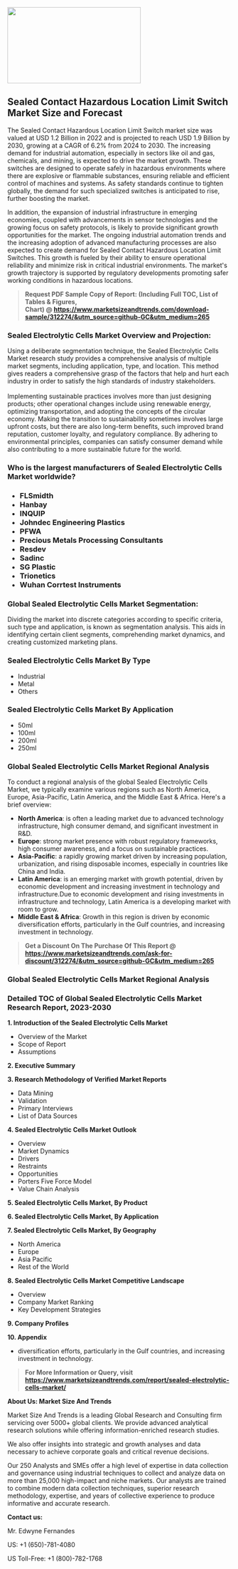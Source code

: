<p><img class="alignnone size-medium wp-image-20088" src="https://ffe5etoiles.com/wp-content/uploads/2024/12/MST1-300x171.png" alt="" width="300" height="171" /></p><h2>Sealed Contact Hazardous Location Limit Switch Market Size and Forecast</h2><p>The Sealed Contact Hazardous Location Limit Switch market size was valued at USD 1.2 Billion in 2022 and is projected to reach USD 1.9 Billion by 2030, growing at a CAGR of 6.2% from 2024 to 2030. The increasing demand for industrial automation, especially in sectors like oil and gas, chemicals, and mining, is expected to drive the market growth. These switches are designed to operate safely in hazardous environments where there are explosive or flammable substances, ensuring reliable and efficient control of machines and systems. As safety standards continue to tighten globally, the demand for such specialized switches is anticipated to rise, further boosting the market.</p><p>In addition, the expansion of industrial infrastructure in emerging economies, coupled with advancements in sensor technologies and the growing focus on safety protocols, is likely to provide significant growth opportunities for the market. The ongoing industrial automation trends and the increasing adoption of advanced manufacturing processes are also expected to create demand for Sealed Contact Hazardous Location Limit Switches. This growth is fueled by their ability to ensure operational reliability and minimize risk in critical industrial environments. The market's growth trajectory is supported by regulatory developments promoting safer working conditions in hazardous locations.</p></p><blockquote id="" class=""><strong>Request PDF Sample Copy of Report: (Including Full TOC, List of Tables &amp; Figures, Chart)&nbsp;@&nbsp;<strong><a href="https://www.marketsizeandtrends.com/download-sample/312274/&utm_source=github-GC&utm_medium=265" target="_blank">https://www.marketsizeandtrends.com/download-sample/312274/&utm_source=github-GC&utm_medium=265</a></strong></strong></blockquote><h3 id="" class="">Sealed Electrolytic Cells Market&nbsp;Overview and Projection:</h3><p id="" class="">Using a deliberate segmentation technique, the Sealed Electrolytic Cells Market research study provides a comprehensive analysis of multiple market segments, including application, type, and location. This method gives readers a comprehensive grasp of the factors that help and hurt each industry in order to satisfy the high standards of industry stakeholders. <br /> <br />Implementing sustainable practices involves more than just designing products; other operational changes include using renewable energy, optimizing transportation, and adopting the concepts of the circular economy. Making the transition to sustainability sometimes involves large upfront costs, but there are also long-term benefits, such improved brand reputation, customer loyalty, and regulatory compliance. By adhering to environmental principles, companies can satisfy consumer demand while also contributing to a more sustainable future for the world.</p><h3 id="" class="">Who is the largest manufacturers of&nbsp;Sealed Electrolytic Cells Market worldwide?</h3><h3 class=""><p><ul><li>FLSmidth </li><li> Hanbay </li><li> INQUIP </li><li> Johndec Engineering Plastics </li><li> PFWA </li><li> Precious Metals Processing Consultants </li><li> Resdev </li><li> Sadinc </li><li> SG Plastic </li><li> Trionetics </li><li> Wuhan Corrtest Instruments</li></ul></p></h3><h3 id="" class="">Global&nbsp;Sealed Electrolytic Cells Market Segmentation:</h3><p id="" class="">Dividing the market into discrete categories according to specific criteria, such type and application, is known as segmentation analysis. This aids in identifying certain client segments, comprehending market dynamics, and creating customized marketing plans.</p><h3 id="" class="">Sealed Electrolytic Cells Market&nbsp;By Type</h3><p><p><ul><li>Industrial</li><li> Metal</li><li> Others</p></li></ul></p></p><h3 id="" class="">Sealed Electrolytic Cells Market&nbsp;By Application</h3><p class=""><p><ul><li>50ml</li><li> 100ml</li><li> 200ml</li><li> 250ml</li></ul></p></p><h3 id="" class="">Global Sealed Electrolytic Cells Market Regional Analysis</h3><p id="" class="">To conduct a regional analysis of the global Sealed Electrolytic Cells Market, we typically examine various regions such as North America, Europe, Asia-Pacific, Latin America, and the Middle East &amp; Africa. Here's a brief overview:</p><ul><li><strong>North America</strong>: is often a leading market due to advanced technology infrastructure, high consumer demand, and significant investment in R&amp;D.</li><li><strong>Europe</strong>: strong market presence with robust regulatory frameworks, high consumer awareness, and a focus on sustainable practices.</li><li><strong>Asia-Pacific</strong>: a rapidly growing market driven by increasing population, urbanization, and rising disposable incomes, especially in countries like China and India.</li><li><strong>Latin America</strong>: is an emerging market with growth potential, driven by economic development and increasing investment in technology and infrastructure.Due to economic development and rising investments in infrastructure and technology, Latin America is a developing market with room to grow.</li><li><strong>Middle East &amp; Africa</strong>: Growth in this region is driven by economic diversification efforts, particularly in the Gulf countries, and increasing investment in technology.</li></ul><blockquote id="" class=""><strong>Get a Discount On The Purchase Of This Report @ <strong><a href="https://www.marketsizeandtrends.com/ask-for-discount/312274/&utm_source=github-GC&utm_medium=265" target="_blank">https://www.marketsizeandtrends.com/ask-for-discount/312274/&utm_source=github-GC&utm_medium=265</a></strong></strong></blockquote><h3 id="" class="">Global Sealed Electrolytic Cells Market Regional Analysis</h3><h3 id="" class="">Detailed TOC of Global Sealed Electrolytic Cells Market Research Report, 2023-2030</h3><p id="" class=""><strong>1. Introduction of the Sealed Electrolytic Cells Market</strong></p><ul><li>Overview of the Market</li><li>Scope of Report</li><li>Assumptions</li></ul><p id="" class=""><strong>2. Executive Summary</strong></p><p id="" class=""><strong>3. Research Methodology of Verified Market Reports</strong></p><ul><li>Data Mining</li><li>Validation</li><li>Primary Interviews</li><li>List of Data Sources</li></ul><p id="" class=""><strong>4. Sealed Electrolytic Cells Market Outlook</strong></p><ul><li>Overview</li><li>Market Dynamics</li><li>Drivers</li><li>Restraints</li><li>Opportunities</li><li>Porters Five Force Model</li><li>Value Chain Analysis</li></ul><p id="" class=""><strong>5. Sealed Electrolytic Cells Market, By Product</strong></p><p id="" class=""><strong>6. Sealed Electrolytic Cells Market, By Application</strong></p><p id="" class=""><strong>7. Sealed Electrolytic Cells Market, By Geography</strong></p><ul><li>North America</li><li>Europe</li><li>Asia Pacific</li><li>Rest of the World</li></ul><p id="" class=""><strong>8. Sealed Electrolytic Cells Market Competitive Landscape</strong></p><ul><li>Overview</li><li>Company Market Ranking</li><li>Key Development Strategies</li></ul><p id="" class=""><strong>9. Company Profiles</strong></p><p id="" class=""><strong>10. Appendix</strong></p><ul><li>diversification efforts, particularly in the Gulf countries, and increasing investment in technology.</li></ul><blockquote id="" class=""><strong>For More Information or Query, visit <strong><strong><a href="https://www.marketsizeandtrends.com/report/sealed-electrolytic-cells-market/" target="_blank">https://www.marketsizeandtrends.com/report/sealed-electrolytic-cells-market/</a></strong></strong></strong></blockquote><p id="" class=""><strong>About Us: Market Size And Trends</strong></p><p id="" class="">Market Size And Trends is a leading Global Research and Consulting firm servicing over 5000+ global clients. We provide advanced analytical research solutions while offering information-enriched research studies.</p><p id="" class="">We also offer insights into strategic and growth analyses and data necessary to achieve corporate goals and critical revenue decisions.</p><p id="" class="">Our 250 Analysts and SMEs offer a high level of expertise in data collection and governance using industrial techniques to collect and analyze data on more than 25,000 high-impact and niche markets. Our analysts are trained to combine modern data collection techniques, superior research methodology, expertise, and years of collective experience to produce informative and accurate research.</p><p id="" class=""><strong>Contact us:</strong></p><p id="" class="">Mr. Edwyne Fernandes</p><p id="" class="">US: +1 (650)-781-4080</p><p id="" class="">US Toll-Free: +1 (800)-782-1768</p>
